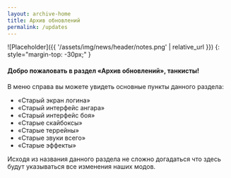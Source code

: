 ```yaml
---
layout: archive-home
title: Архив обновлений
permalink: /updates
---
```


![Placeholder]({{ '/assets/img/news/header/notes.png' | relative_url }})
{: style="margin-top: -30px;" }

#### Добро пожаловать в раздел «Архив обновлений», танкисты!

В меню справа вы можете увидеть основные пункты данного раздела: 
- «Старый экран логина»
- «Старый интерфейс ангара»
- «Старый интерфейс боя»
- «Старые скайбоксы»
- «Старые террейны»
- «Старые звуки всего»
- «Старые эффекты»

Исходя из названия данного раздела не сложно догадаться что здесь будут указываться все изменения наших модов.